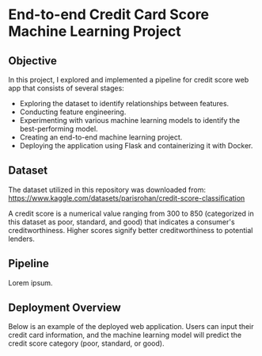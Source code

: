 # End-to-end Credit Card Score Machine Learning Project

## Objective
In this project, I explored and implemented a pipeline for credit score web app that consists of several stages:

- Exploring the dataset to identify relationships between features.
- Conducting feature engineering.
- Experimenting with various machine learning models to identify the best-performing model.
- Creating an end-to-end machine learning project.
- Deploying the application using Flask and containerizing it with Docker.

## Dataset
The dataset utilized in this repository was downloaded from: https://www.kaggle.com/datasets/parisrohan/credit-score-classification

A credit score is a numerical value ranging from 300 to 850 (categorized in this dataset as poor, standard, and good) that indicates a consumer's creditworthiness. Higher scores signify better creditworthiness to potential lenders.

## Pipeline
Lorem ipsum.

## Deployment Overview
Below is an example of the deployed web application. Users can input their credit card information, and the machine learning model will predict the credit score category (poor, standard, or good).
